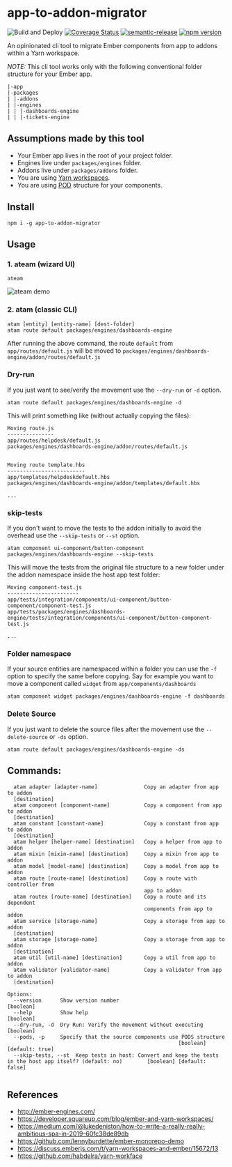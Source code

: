 # app-to-addon-migrator
![Build and Deploy](https://github.com/rajasegar/app-to-addon-migrator/workflows/Build%20and%20Deploy/badge.svg)
[![Coverage Status](https://coveralls.io/repos/github/rajasegar/app-to-addon-migrator/badge.svg?branch=master)](https://coveralls.io/github/rajasegar/app-to-addon-migrator?branch=master)
[![semantic-release](https://img.shields.io/badge/%20%20%F0%9F%93%A6%F0%9F%9A%80-semantic--release-e10079.svg)](https://github.com/semantic-release/semantic-release)
[![npm version](http://img.shields.io/npm/v/app-to-addon-migrator.svg?style=flat)](https://npmjs.org/package/app-to-addon-migrator "View this project on npm")

An opinionated cli tool to migrate Ember components from app to addons within a Yarn workspace.

*NOTE:* This cli tool works only with the following conventional folder structure for your Ember app.

```
|-app
|-packages
| |-addons
| |-engines
| | |-dashboards-engine
| | |-tickets-engine

```

## Assumptions made by this tool
- Your Ember app lives in the root of your project folder.
- Engines live under `packages/engines` folder.
- Addons live under `packages/addons` folder.
- You are using [Yarn workspaces](https://classic.yarnpkg.com/en/docs/workspaces/).
- You are using [POD](https://cli.emberjs.com/release/advanced-use/project-layouts/#podslayout) structure for your components.

## Install
```
npm i -g app-to-addon-migrator
```

## Usage

### 1. ateam (wizard UI)
```
ateam
```

![ateam demo](render1590322152486.gif)

### 2. atam (classic CLI)
```
atam [entity] [entity-name] [dest-folder]
atam route default packages/engines/dashboards-engine
```

After running the above command, the route `default` from `app/routes/default.js` will be
moved to `packages/engines/dashboards-engine/addon/routes/default.js`

### Dry-run
If you just want to see/verify the movement use the `--dry-run` or `-d` option.

```
atam route default packages/engines/dashboards-engine -d
```

This will print something like (without actually copying the files):
```
Moving route.js
---------------
app/routes/helpdesk/default.js
packages/engines/dashboards-engine/addon/routes/default.js


Moving route template.hbs
-------------------------
app/templates/helpdeskdefault.hbs
packages/engines/dashboards-engine/addon/templates/default.hbs

...
```

### skip-tests
If you don't want to move the tests to the addon initially to avoid the overhead use the `--skip-tests` or `--st` option.

```
atam component ui-component/button-component packages/engines/dashboards-engine --skip-tests
```

This will move the tests from the original file structure to a new folder under the addon namespace
inside the host app test folder:

```
Moving component-test.js
-----------------------
app/tests/integration/components/ui-component/button-component/component-test.js
app/tests/packages/engines/dashboards-engine/tests/integration/components/ui-component/button-component-test.js

...
```
### Folder namespace
If your source entities are namespaced within a folder you can use the `-f` option to specify the same
before copying.
Say for example you want to move a component called `widget` from `app/components/dashboards`

```
atam component widget packages/engines/dashboards-engine -f dashboards
```

### Delete Source
If you just want to delete the source files after the movement use the `--delete-source` or `-ds` option.

```
atam route default packages/engines/dashboards-engine -ds
```

## Commands:
```
  atam adapter [adapter-name]               Copy an adapter from app to addon
  [destination]
  atam component [component-name]           Copy a component from app to addon
  [destination]
  atam constant [constant-name]             Copy a constant from app to addon
  [destination]
  atam helper [helper-name] [destination]   Copy a helper from app to addon
  atam mixin [mixin-name] [destination]     Copy a mixin from app to addon
  atam model [model-name] [destination]     Copy a model from app to addon
  atam route [route-name] [destination]     Copy a route with controller from
                                            app to addon
  atam routex [route-name] [destination]    Copy a route and its dependent
                                            components from app to addon
  atam service [storage-name]               Copy a storage from app to addon
  [destination]
  atam storage [storage-name]               Copy a storage from app to addon
  [destination]
  atam util [util-name] [destination]       Copy a util from app to addon
  atam validator [validator-name]           Copy a validator from app to addon
  [destination]

Options:
  --version      Show version number                                   [boolean]
  --help         Show help                                             [boolean]
  --dry-run, -d  Dry Run: Verify the movement without executing        [boolean]
  --pods, -p     Specify that the source components use PODS structure
                                                       [boolean] [default: true]
  --skip-tests, --st  Keep tests in host: Convert and keep the tests in the host app itself? (default: no)        [boolean] [default: false]


```

## References

- http://ember-engines.com/
- https://developer.squareup.com/blog/ember-and-yarn-workspaces/
- https://medium.com/@lukedeniston/how-to-write-a-really-really-ambitious-spa-in-2019-60fc38de89db
- https://github.com/lennyburdette/ember-monorepo-demo
- https://discuss.emberjs.com/t/yarn-workspaces-and-ember/15672/13
- https://github.com/habdelra/yarn-workface
